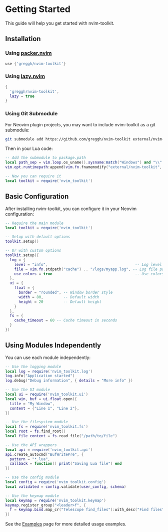 # Getting Started

This guide will help you get started with nvim-toolkit.

## Installation

### Using [packer.nvim](https://github.com/wbthomason/packer.nvim)

```lua
use {'greggh/nvim-toolkit'}
```

### Using [lazy.nvim](https://github.com/folke/lazy.nvim)

```lua
{
  'greggh/nvim-toolkit',
  lazy = true
}
```

### Using Git Submodule

For Neovim plugin projects, you may want to include nvim-toolkit as a git submodule:

```bash
git submodule add https://github.com/greggh/nvim-toolkit external/nvim-toolkit
```

Then in your Lua code:

```lua
-- Add the submodule to package.path
local path_sep = vim.loop.os_uname().sysname:match("Windows") and "\\" or "/"
vim.opt.runtimepath:append(vim.fn.fnamemodify("external/nvim-toolkit", ":p"))

-- Now you can require it
local toolkit = require('nvim_toolkit')
```

## Basic Configuration

After installing nvim-toolkit, you can configure it in your Neovim configuration:

```lua
-- Require the main module
local toolkit = require('nvim_toolkit')

-- Setup with default options
toolkit.setup()

-- Or with custom options
toolkit.setup({
  log = {
    level = "info",                                       -- Log level (debug, info, warn, error)
    file = vim.fn.stdpath("cache") .. "/logs/myapp.log", -- Log file path
    use_colors = true                                     -- Use colors in console output
  },
  ui = {
    float = {
      border = "rounded", -- Window border style
      width = 80,         -- Default width
      height = 20         -- Default height
    }
  },
  fs = {
    cache_timeout = 60 -- Cache timeout in seconds
  }
})
```

## Using Modules Independently

You can use each module independently:

```lua
-- Use the logging module
local log = require('nvim_toolkit.log')
log.info("Application started")
log.debug("Debug information", { details = "More info" })

-- Use the UI module
local ui = require('nvim_toolkit.ui')
local win, buf = ui.float.open({
  title = "My Window",
  content = {"Line 1", "Line 2"},
})

-- Use the filesystem module
local fs = require('nvim_toolkit.fs')
local root = fs.find_root()
local file_content = fs.read_file("/path/to/file")

-- Use the API wrappers
local api = require('nvim_toolkit.api')
api.create_autocmd("BufWritePre", {
  pattern = "*.lua",
  callback = function() print("Saving Lua file") end
})

-- Use the config module
local config = require('nvim_toolkit.config')
local validated = config.validate(user_config, schema)

-- Use the keymap module
local keymap = require('nvim_toolkit.keymap')
keymap.register_group("<leader>f", {
  f = keymap.bind.map_cr("Telescope find_files"):with_desc("Find files"):with_common_options(),
})
```

See the [Examples](./examples.md) page for more detailed usage examples.